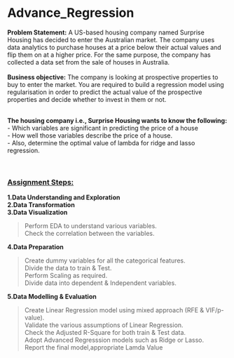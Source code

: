 # Advance_Regression

<div class="alert alert-block alert-danger">
<b>Problem Statement:</b> A US-based housing company named Surprise Housing has decided to enter the Australian market. The company uses data analytics to purchase houses at a price below their actual values and flip them on at a higher price. For the same purpose, the company has collected a data set from the sale of houses in Australia. 
</div>

<br>

<div class="alert alert-block alert-warning">
<b>Business objective:</b> The company is looking at prospective properties to buy to enter the market. You are required to build a regression model using regularisation in order to predict the actual value of the prospective properties and decide whether to invest in them or not.<br> 
    
  <br>
    
<b>The housing company i.e., Surprise Housing wants to know the following:</b><br>
    - Which variables are significant in predicting the price of a house <br>
    - How well those variables describe the price of a house.<br>
    - Also, determine the optimal value of lambda for ridge and lasso regression.    
</div>
<br>

**<h3><u>Assignment Steps:</u></h3>**

**1.Data Understanding and Exploration**<br>
**2.Data Transformation**   
**3.Data Visualization**<br>
>Perform EDA to understand various variables.<br>
>Check the correlation between the variables.   

**4.Data Preparation**<br>
>Create dummy variables for all the categorical features.<br>
>Divide the data to train & Test.<br>
>Perform Scaling as required.<br>
>Divide data into dependent & Independent variables.
    
**5.Data Modelling & Evaluation**<br>
>Create Linear Regression model using mixed approach (RFE & VIF/p-value).<br>
>Validate the various assumptions of Linear Regression.<br>
>Check the Adjusted R-Square for both train & Test data.<br>
>Adopt Advanced Regresssion models such as Ridge or Lasso.<br>
>Report the final model,appropriate Lamda Value

